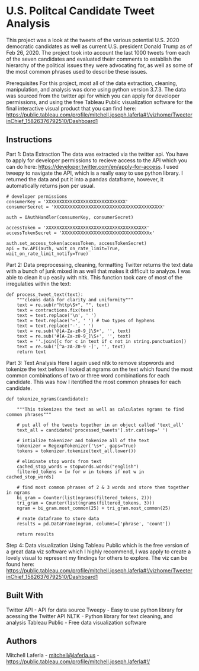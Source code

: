 # U.S. Politcal Candidate Tweet Analysis

This project was a look at the tweets of the various potential U.S. 2020 democratic candidates as well as current U.S. president Donald Trump as of Feb 26, 2020. The project took into account the last 1000 tweets from each of the seven candidates and evaluated theirr comments to establish the hierarchy of the political issues they were advocating for, as well as some of the most common phrases used to describe these issues.

Prerequisites
For this project, most all of the data extraction, cleaning, manipulation, and analysis was done using python version 3.7.3. The data was sourced from the twitter api for which you can apply for developer permissions, and using the free Tableau Public visualization software for the final interactive visual product that you can find here: https://public.tableau.com/profile/mitchell.joseph.laferla#!/vizhome/TweeterinChief_15826376792510/Dashboard1

## Instructions

Part 1: Data Extraction
The data was extracted via the twitter api. You have to apply for developer permissions to recieve access to the API which you can do here: https://developer.twitter.com/en/apply-for-access. I used tweepy to navigate the API, which is a really easy to use python library. I returned the data and put it into a pandas dataframe, however, it automatically returns json per usual. 

```
# developer permissions
consumerKey = 'XXXXXXXXXXXXXXXXXXXXXXXXXXXXXX'
consumerSecret = 'XXXXXXXXXXXXXXXXXXXXXXXXXXXXXXXXXXXXXXXXX'

auth = OAuthHandler(consumerKey, consumerSecret)

accessToken = 'XXXXXXXXXXXXXXXXXXXXXXXXXXXXXXXXXXXXXX'
accessTokenSecret = 'XXXXXXXXXXXXXXXXXXXXXXXXXXXXXXXXXx'

auth.set_access_token(accessToken, accessTokenSecret)
api = tw.API(auth, wait_on_rate_limit=True, wait_on_rate_limit_notify=True)
```

Part 2: Data preprocessing, cleaning, formatting
Twitter returns the text data with a bunch of junk mixed in as well that makes it difficult to analyze. I was able to clean it up easily with nltk. This function took care of most of the irregulaties within the text:


```
def process_tweet_text(text):
    """cleans data for clarity and uniformity"""
    text = re.sub(r"http\S+", "", text)
    text = contractions.fix(text)
    text = text.replace('\n', ' ')
    text = text.replace('—', ' ') # two types of hyphens
    text = text.replace('-', ' ')
    text = re.sub('@[A-Za-z0-9_]\S+', '', text)
    text = re.sub('#[A-Za-z0-9_]\S+', '', text)
    text = ''.join([c for c in text if c not in string.punctuation])
    text = re.sub('[^a-zA-Z0-9 -]', '', text)
    return text
```

Part 3: Text Analysis
Here I again used nltk to remove stopwords and tokenize the text before I looked at ngrams on the text which found the most common combinations of two or three word combinations for each candidate. This was how I itentified the most common phrases for each candidate. 


```
def tokenize_ngrams(candidate):
    
    """This tokenizes the text as well as calculates ngrams to find common phrases"""
    
    # put all of the tweets together in an object called 'text_all'
    text_all = candidate['processed_tweets'].str.cat(sep=' ')

    # intialize tokenizer and tokenize all of the text
    tokenizer = RegexpTokenizer('\s+', gaps=True)
    tokens = tokenizer.tokenize(text_all.lower())

    # eliminate stop words from text
    cached_stop_words = stopwords.words("english")
    filtered_tokens = [w for w in tokens if not w in cached_stop_words] 
    
    # find most common phrases of 2 & 3 words and store them together in ngrams
    bi_gram = Counter(list(ngrams(filtered_tokens, 2)))
    tri_gram = Counter(list(ngrams(filtered_tokens, 3)))
    ngram = bi_gram.most_common(25) + tri_gram.most_common(25)

    # reate dataframe to store data
    results = pd.DataFrame(ngram, columns=['phrase', 'count'])
    
    return results
```
Step 4: Data visualization 
Using Tableau Public which is the free version of a great data viz software which I highly recommend, I was apply to create a lovely visual to represent my findings for others to explore. The viz can be found here: https://public.tableau.com/profile/mitchell.joseph.laferla#!/vizhome/TweeterinChief_15826376792510/Dashboard1


## Built With
Twitter API - API for data source
Tweepy - Easy to use python library for acessing the Twitter API
NLTK - Python library for text cleaning, and analysis
Tableau Public - Free data visualization software

## Authors
Mitchell Laferla - mitchell@laferla.us - https://public.tableau.com/profile/mitchell.joseph.laferla#!/
